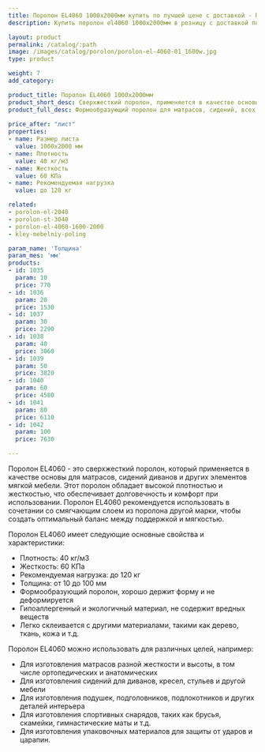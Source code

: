 ```yaml
---
title: Поролон EL4060 1000х2000мм купить по лучшей цене с доставкой - Поролоныч
description: Купить поролон el4060 1000х2000мм в розницу с доставкой по Москве в интернет-магазине Поролоныча.

layout: product
permalink: /catalog/:path
image: /images/catalog/porolon/porolon-el-4060-01_1600w.jpg
type: product

weight: 7
add_category: 

product_title: Поролон EL4060 1000х2000мм
product_short_desc: Сверхжесткий поролон, применяется в качестве основы для матрасов, сидений диванов и т.д.
product_full_desc: Формообразующий поролон для матрасов, сидений, всех элементов диванов и т.д. Рекомендуется использовать в качестве основного (несущего) слоя матрасов и диванов в комбинации со смягчающим слоем из поролона другой марки. Отличается долговечностью и комфортностью.
        
price_after: "лист"
properties:
- name: Размер листа
  value: 1000х2000 мм
- name: Плотность
  value: 40 кг/м3
- name: Жесткость
  value: 60 КПа
- name: Рекомендуемая нагрузка
  value: до 120 кг

related:
- porolon-el-2040
- porolon-st-3040
- porolon-el-4060-1600-2000
- kley-mebelniy-poling

param_name: 'Толщина'
param_mes: 'мм'
products:
- id: 1035
  param: 10
  price: 770
- id: 1036
  param: 20
  price: 1530
- id: 1037
  param: 30
  price: 2290
- id: 1038
  param: 40
  price: 3060
- id: 1039
  param: 50
  price: 3820
- id: 1040
  param: 60
  price: 4580
- id: 1041
  param: 80
  price: 6110
- id: 1042
  param: 100
  price: 7630

---
```

Поролон EL4060 - это сверхжесткий поролон, который применяется в качестве основы для матрасов, сидений диванов и других элементов мягкой мебели. Этот поролон обладает высокой плотностью и жесткостью, что обеспечивает долговечность и комфорт при использовании. Поролон EL4060 рекомендуется использовать в сочетании со смягчающим слоем из поролона другой марки, чтобы создать оптимальный баланс между поддержкой и мягкостью.

Поролон EL4060 имеет следующие основные свойства и характеристики:

- Плотность: 40 кг/м3
- Жесткость: 60 КПа
- Рекомендуемая нагрузка: до 120 кг
- Толщина: от 10 до 100 мм
- Формообразующий поролон, хорошо держит форму и не деформируется
- Гипоаллергенный и экологичный материал, не содержит вредных веществ
- Легко склеивается с другими материалами, такими как дерево, ткань, кожа и т.д.

Поролон EL4060 можно использовать для различных целей, например:

- Для изготовления матрасов разной жесткости и высоты, в том числе ортопедических и анатомических
- Для изготовления сидений для диванов, кресел, стульев и другой мебели
- Для изготовления подушек, подголовников, подлокотников и других деталей интерьера
- Для изготовления спортивных снарядов, таких как брусья, скамейки, гимнастические маты и т.д.
- Для изготовления упаковочных материалов для защиты от ударов и царапин.